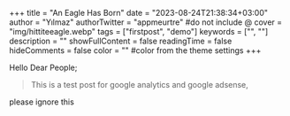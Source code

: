 +++
title = "An Eagle Has Born"
date = "2023-08-24T21:38:34+03:00"
author = "Yılmaz"
authorTwitter = "appmeurtre" #do not include @
cover = "img/hittiteeagle.webp"
tags = ["firstpost", "demo"]
keywords = ["", ""]
description = ""
showFullContent = false
readingTime = false
hideComments = false
color = "" #color from the theme settings
+++

Hello Dear People;
> This is a test post for google analytics and google adsense, 

please ignore this